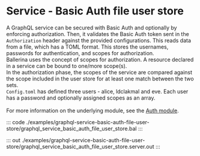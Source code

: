 # Service - Basic Auth file user store

A GraphQL service can be secured with Basic Auth and optionally by
enforcing authorization. Then, it validates the Basic Auth token sent in the
`Authorization` header against the provided configurations. This reads data
from a file, which has a TOML format. This stores the usernames, passwords
for authentication, and scopes for authorization.<br/>
Ballerina uses the concept of scopes for authorization. A resource declared
in a service can be bound to one/more scope(s).<br/>
In the authorization phase, the scopes of the service are compared
against the scope included in the user store for at least one match between
the two sets.<br/>
`Config.toml` has defined three users - alice, ldclakmal and eve. Each user has a
password and optionally assigned scopes as an array.<br/><br/>
For more information on the underlying module,
see the [Auth module](https://docs.central.ballerina.io/ballerina/auth/latest/).

::: code ./examples/graphql-service-basic-auth-file-user-store/graphql_service_basic_auth_file_user_store.bal :::

::: out ./examples/graphql-service-basic-auth-file-user-store/graphql_service_basic_auth_file_user_store.server.out :::